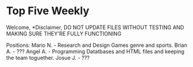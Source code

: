 # Top Five Weekly
Welcome,
*Disclaimer, DO NOT UPDATE FILES WITHOUT TESTING AND MAKING SURE THEY'RE FULLY FUNCTIONING

Positions:
  Mario N. - Research and Design Games genre and sports.
  Brian A. - ???
  Angel A. - Programming Datatbases and HTML files and keeping the team toguether.
  Josue J. - ???
